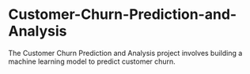 # Customer-Churn-Prediction-and-Analysis
The Customer Churn Prediction and Analysis project involves building a machine learning model to predict customer churn.
